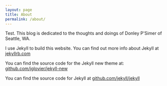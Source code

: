 ```yaml
---
layout: page
title: About
permalink: /about/
---
```


Test. This blog is dedicated to the thoughts and doings of Donley P'Simer of Seattle, WA.

I use Jekyll to build this website. You can find out more info about Jekyll at [jekyllrb.com](http://jekyllrb.com/)

You can find the source code for the Jekyll new theme at: [github.com/jglovier/jekyll-new](https://github.com/jglovier/jekyll-new)

You can find the source code for Jekyll at [github.com/jekyll/jekyll](https://github.com/jekyll/jekyll)
